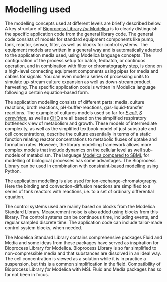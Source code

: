 # Modelling used

The modelling concepts used at different levels are briefly described below. A key structure of
[Bioprocess Library *for* Modelica](https://www.openmodelica.org/images/M_images/OpenModelicaWorkshop_2021/Design%20aspects%20of%20BPL%20v4b.pdf)
is to clearly distinguish the specific application code from the general library code. 
The general code consists of models for standard equipment components like pump, tank, reactor, sensor, filter, 
as well as blocks for control systems. The equipment models are written in a general way and is 
automatically adapted to the application media used, using Modelica language concepts. The configuration 
of the process setup for batch, fedbatch, or continuos operation, and in combination with filter or chromatography step, 
is done on a high-level connecting equipment components using pipes for media and cables for signals. 
You can even model a series of processing units to simulate up-stream culture expansion as well as down-stream product harvesting.
The specific application code is written in Modelica language following a certain equation-based form. 

The application modelling consists of different parts: media, culture reactions, broth reactions, pH-buffer-reactions,
gas-liquid-transfer reactions. The example of cultures models used so far for 
[*E coli*](https://aiche.onlinelibrary.wiley.com/doi/abs/10.1021/bp9801087), 
[*S cerevisiae*](https://onlinelibrary.wiley.com/doi/10.1002/bit.260280620), 
as well as 
[CHO](https://www.sciencedirect.com/science/article/abs/pii/S1369703X12003105) 
are all based on the simplified respiratory bottleneck view of metabolism and growth.  These models 
of intermediate complexity, as well as the simplified textbook model of just substrate and cell concentrations, 
describe the culture  essentially in terms of a static function relating reactor concentrations to metabolic fluxes 
of uptake and formation rates. However, the library modelling framework allows more complex models that include dynamics 
on the cellular level as well sub-models of metabolism. 
The language [Modelica compared to SBML](https://link.springer.com/chapter/10.1007/10_2009_64)
for modelling of biological processes has some advantages. The Bioprocess Library can be used in combination with 
[constraint-based modelling](http://users.abo.fi/khaggblo/npcw21/submissions/P18_Axelsson.pdf) using Python.

The  application modelling is also used for ion-exchange-chromatography. Here the binding and convection-diffusion reactions 
are simplified to a series of tank reactors with reactions, i.e. to a set of ordinary differential equation.  

The control systems used are mainly based on blocks from the Modelica Standard Library. Measurement noise is also 
added using blocks from this library. The control systems can be continuous time, including events, and regular sampled discrete time.
The application code can include tailor-made control system blocks, when needed.

The Modelica Standard Library contains comprehensive packages Fluid and Media and some ideas from these packages have served as inspiration for Bioprocess Library for Modelica. Bioprocess Library is so far simplified to non-compressible media and that substances are dissolved in an ideal way.  The cell concentration is viewed as a solution while it is in practice a suspension, but this is a common simplification in the field. Compatibility of Bioprocess Library *for* Modelica with MSL Fluid and Media packages has so far not been in focus.
